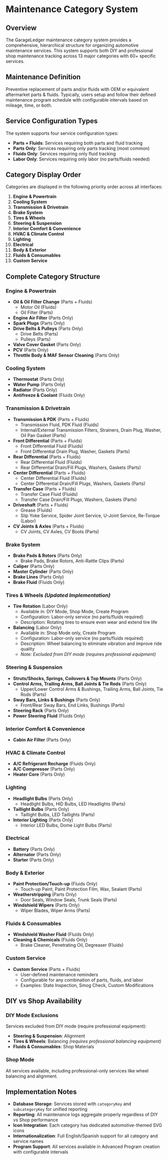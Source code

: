 # Maintenance Category System

## Overview

The GarageLedger maintenance category system provides a comprehensive, hierarchical structure for organizing automotive maintenance services. This system supports both DIY and professional shop maintenance tracking across 13 major categories with 60+ specific services.

## Maintenance Definition

Preventive replacement of parts and/or fluids with OEM or equivalent aftermarket parts & fluids. Typically, users setup and follow their defined maintenance program schedule with configurable intervals based on mileage, time, or both.

## Service Configuration Types

The system supports four service configuration types:
- **Parts + Fluids**: Services requiring both parts and fluid tracking
- **Parts Only**: Services requiring only parts tracking (most common)
- **Fluids Only**: Services requiring only fluid tracking
- **Labor Only**: Services requiring only labor (no parts/fluids needed)

## Category Display Order

Categories are displayed in the following priority order across all interfaces:

1. **Engine & Powertrain**
2. **Cooling System**
3. **Transmission & Drivetrain**
4. **Brake System**
5. **Tires & Wheels**
6. **Steering & Suspension**
7. **Interior Comfort & Convenience**
8. **HVAC & Climate Control**
9. **Lighting**
10. **Electrical**
11. **Body & Exterior**
12. **Fluids & Consumables**
13. **Custom Service**

## Complete Category Structure

### Engine & Powertrain
- **Oil & Oil Filter Change** (Parts + Fluids)
  - Motor Oil (Fluids)
  - Oil Filter (Parts)
- **Engine Air Filter** (Parts Only)
- **Spark Plugs** (Parts Only)
- **Drive Belts & Pulleys** (Parts Only)
  - Drive Belts (Parts)
  - Pulleys (Parts)
- **Valve Cover Gasket** (Parts Only)
- **PCV** (Parts Only)
- **Throttle Body & MAF Sensor Cleaning** (Parts Only)

### Cooling System
- **Thermostat** (Parts Only)
- **Water Pump** (Parts Only)
- **Radiator** (Parts Only)
- **Antifreeze & Coolant** (Fluids Only)

### Transmission & Drivetrain
- **Transmission & PDK** (Parts + Fluids)
  - Transmission Fluid, PDK Fluid (Fluids)
  - Internal/External Transmission Filters, Strainers, Drain Plug, Washer, Oil Pan Gasket (Parts)
- **Front Differential** (Parts + Fluids)
  - Front Differential Fluid (Fluids)
  - Front Differential Drain Plug, Washer, Gaskets (Parts)
- **Rear Differential** (Parts + Fluids)
  - Rear Differential Fluid (Fluids)
  - Rear Differential Drain/Fill Plugs, Washers, Gaskets (Parts)
- **Center Differential** (Parts + Fluids)
  - Center Differential Fluid (Fluids)
  - Center Differential Drain/Fill Plugs, Washers, Gaskets (Parts)
- **Transfer Case** (Parts + Fluids)
  - Transfer Case Fluid (Fluids)
  - Transfer Case Drain/Fill Plugs, Washers, Gaskets (Parts)
- **Driveshaft** (Parts + Fluids)
  - Grease (Fluids)
  - Slip Yoke Service, Spider Joint Service, U-Joint Service, Re-Torque (Labor)
- **CV Joints & Axles** (Parts + Fluids)
  - CV Joints, CV Axles, CV Boots (Parts)

### Brake System
- **Brake Pads & Rotors** (Parts Only)
  - Brake Pads, Brake Rotors, Anti-Rattle Clips (Parts)
- **Caliper** (Parts Only)
- **Master Cylinder** (Parts Only)
- **Brake Lines** (Parts Only)
- **Brake Fluid** (Fluids Only)

### Tires & Wheels *(Updated Implementation)*
- **Tire Rotation** (Labor Only)
  - Available in: DIY Mode, Shop Mode, Create Program
  - Configuration: Labor-only service (no parts/fluids required)
  - Description: Rotating tires to ensure even wear and extend tire life
- **Balancing** (Labor Only)
  - Available in: Shop Mode only, Create Program
  - Configuration: Labor-only service (no parts/fluids required)
  - Description: Wheel balancing to eliminate vibration and improve ride quality
  - *Note: Excluded from DIY mode (requires professional equipment)*

### Steering & Suspension
- **Struts/Shocks, Springs, Coilovers & Top Mounts** (Parts Only)
- **Control Arms, Trailing Arms, Ball Joints & Tie Rods** (Parts Only)
  - Upper/Lower Control Arms & Bushings, Trailing Arms, Ball Joints, Tie Rods (Parts)
- **Sway Bars, Links & Bushings** (Parts Only)
  - Front/Rear Sway Bars, End Links, Bushings (Parts)
- **Steering Rack** (Parts Only)
- **Power Steering Fluid** (Fluids Only)

### Interior Comfort & Convenience
- **Cabin Air Filter** (Parts Only)

### HVAC & Climate Control
- **A/C Refrigerant Recharge** (Fluids Only)
- **A/C Compressor** (Parts Only)
- **Heater Core** (Parts Only)

### Lighting
- **Headlight Bulbs** (Parts Only)
  - Headlight Bulbs, HID Bulbs, LED Headlights (Parts)
- **Taillight Bulbs** (Parts Only)
  - Taillight Bulbs, LED Taillights (Parts)
- **Interior Lighting** (Parts Only)
  - Interior LED Bulbs, Dome Light Bulbs (Parts)

### Electrical
- **Battery** (Parts Only)
- **Alternator** (Parts Only)
- **Starter** (Parts Only)

### Body & Exterior
- **Paint Protection/Touch-up** (Fluids Only)
  - Touch-up Paint, Paint Protection Film, Wax, Sealant (Parts)
- **Weatherstripping** (Parts Only)
  - Door Seals, Window Seals, Trunk Seals (Parts)
- **Windshield Wipers** (Parts Only)
  - Wiper Blades, Wiper Arms (Parts)

### Fluids & Consumables
- **Windshield Washer Fluid** (Fluids Only)
- **Cleaning & Chemicals** (Fluids Only)
  - Brake Cleaner, Penetrating Oil, Degreaser (Fluids)

### Custom Service
- **Custom Service** (Parts + Fluids)
  - User-defined maintenance reminders
  - Configurable for any combination of parts, fluids, and labor
  - Examples: State Inspection, Smog Check, Custom Modifications

## DIY vs Shop Availability

### DIY Mode Exclusions
Services excluded from DIY mode (require professional equipment):
- **Steering & Suspension**: Alignment
- **Tires & Wheels**: Balancing *(requires professional balancing equipment)*
- **Fluids & Consumables**: Shop Materials

### Shop Mode
All services available, including professional-only services like wheel balancing and alignment.

## Implementation Notes

- **Database Storage**: Services stored with `categoryKey` and `subcategoryKey` for unified reporting
- **Reporting**: All maintenance logs aggregate properly regardless of DIY vs Shop performance
- **Icon Integration**: Each category has dedicated automotive-themed SVG icons
- **Internationalization**: Full English/Spanish support for all category and service names
- **Program Support**: All services available in Advanced Program creation with configurable intervals
